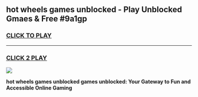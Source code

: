 
## hot wheels games unblocked - Play Unblocked Gmaes & Free #9a1gp
<h3>
<a href="https://premium.freeplayer.one?title=hot_wheels_games_unblocked&ref=01M">CLICK TO PLAY</a></h3>
<hr>

<h3>
<a href="https://premium.freeplayer.one?title=hot_wheels_games_unblocked&ref=01M">CLICK 2 PLAY</a>
  
</h3>

<a href="https://premium.freeplayer.one?title=hot_wheels_games_unblocked&ref=01M"><img src="https://clearcache.store/games.png"></a>


**hot wheels games unblocked games unblocked: Your Gateway to Fun and Accessible Online Gaming**
